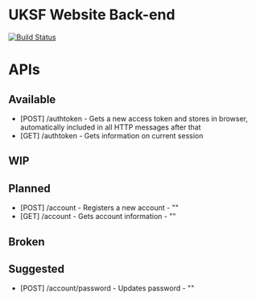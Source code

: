 # UKSF Website Back-end
[![Build Status](https://travis-ci.org/uksf/website-backend.svg?branch=master)](https://travis-ci.org/uksf/website-backend)
# APIs
## Available
- [POST] /authtoken - Gets a new access token and stores in browser, automatically included in all HTTP messages after that
- [GET] /authtoken - Gets information on current session

## WIP

## Planned
- [POST] /account - Registers a new account - ""
- [GET] /account - Gets account information - ""
## Broken

## Suggested
- [POST] /account/password - Updates password - ""
